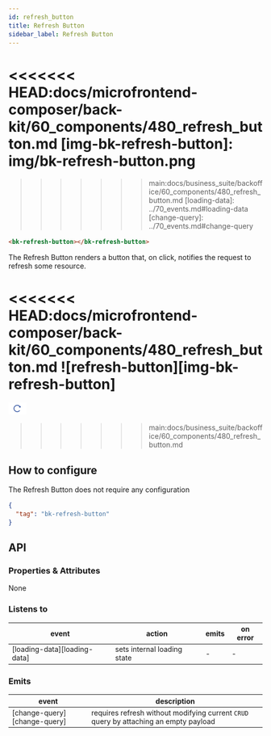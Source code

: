 ```yaml
---
id: refresh_button
title: Refresh Button
sidebar_label: Refresh Button
---
```

<!--
WARNING:
This file is automatically generated. Please edit the 'README' file of the corresponding component and run `yarn copy:docs`
-->

<<<<<<< HEAD:docs/microfrontend-composer/back-kit/60_components/480_refresh_button.md
[img-bk-refresh-button]: img/bk-refresh-button.png
=======

>>>>>>> main:docs/business_suite/backoffice/60_components/480_refresh_button.md
[loading-data]: ../70_events.md#loading-data
[change-query]: ../70_events.md#change-query



```html
<bk-refresh-button></bk-refresh-button>
```

The Refresh Button renders a button that, on click, notifies the request to refresh some resource.

<<<<<<< HEAD:docs/microfrontend-composer/back-kit/60_components/480_refresh_button.md
![refresh-button][img-bk-refresh-button]
=======
![refresh-button](img/bk-refresh-button.png)
>>>>>>> main:docs/business_suite/backoffice/60_components/480_refresh_button.md

## How to configure

The Refresh Button does not require any configuration

```json
{
  "tag": "bk-refresh-button"
}
```

## API

### Properties & Attributes

None

### Listens to


| event | action | emits | on error |
|-------|--------|-------|----------|
|[loading-data][loading-data]|sets internal loading state| - | - |

### Emits

| event | description |
|-------|-------------|
|[change-query][change-query]|requires refresh without modifying current `CRUD` query by attaching an empty payload|
